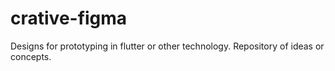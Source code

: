 # crative-figma
Designs for prototyping in flutter or other technology. Repository of ideas or concepts.
